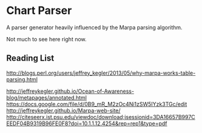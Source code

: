 # Chart Parser

A parser generator heavily influenced by the Marpa parsing algorithm.

Not much to see here right now.

## Reading List
http://blogs.perl.org/users/jeffrey_kegler/2013/05/why-marpa-works-table-parsing.html

http://jeffreykegler.github.io/Ocean-of-Awareness-blog/metapages/annotated.html
https://docs.google.com/file/d/0B9_mR_M2zOc4Ni1zSW5IYzk3TGc/edit
http://jeffreykegler.github.io/Marpa-web-site/
http://citeseerx.ist.psu.edu/viewdoc/download;jsessionid=3DA16657B997CEEDF04B9319B96FE0F8?doi=10.1.1.12.4254&rep=rep1&type=pdf
